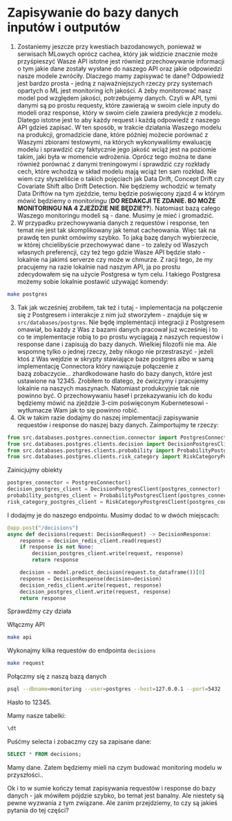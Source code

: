 # Zapisywanie do bazy danych inputów i outputów

1. Zostaniemy jeszcze przy kwestiach bazodanowych, ponieważ w serwisach MLowych oprócz cachea, który jak widzicie znacznie może przyśpieszyć Wasze API istotne jest również przechowywanie informacji o tym jakie dane zostały wysłane do naszego API oraz jakie odpowiedzi nasze modele zwróciły. Dlaczego mamy zapisywać te dane? Odpowiedź jest bardzo prosta - jedną z najważniejszych rzeczy przy systemach opartych o ML jest monitoring ich jakości. A żeby monitorować nasz model pod względem jakości, potrzebujemy danych. Czyli w API, tymi danymi są po prostu requesty, które zawierają w swoim ciele inputy do modeli oraz response, który w swoim ciele zawiera predykcje z modelu. Dlatego istotne jest to aby każdy request i każdą odpowiedź z naszego API gdzieś zapisać. W ten sposób, w trakcie działania Waszego modelu na produkcji, gromadzicie dane, które później możecie porównać z Waszymi zbiorami testowymi, na których wykonywaliśmy ewaluację modelu i sprawdzić czy faktycznie jego jakość wciąż jest na poziomie takim, jaki była w momencie wdrożenia. Oprócz tego można te dane również porównać z danymi treningowymi i sprawdzić czy rozkłady cech, które wchodzą w skład modelu mają wciąż ten sam rozkład. Nie wiem czy słyszeliście o takich pojęciach jak Data Drift, Concept Drift czy Covariate Shift albo Drift Detection. Nie będziemy wchodzić w tematy Data Driftów na tym zjeździe, temu będzie poświęcony zjazd 4 w którym mówić będziemy o monitoringu (**DO REDAKCJI TE ZDANIE. BO MOŻE MONITORINGU NA 4 ZJEŹDZIE NIE BĘDZIE??**). Natomiast bazą całego Waszego monitoringu modeli są - dane. Musimy je mieć i gromadzić.
2. W przypadku przechowywania danych z requestów i response, ten temat nie jest tak skomplikowany jak temat cacheowania. Więc tak na prawdę ten punkt omówimy szybko. To jaką bazę danych wybierzecie, w której chcielibyście przechowywać dane - to zależy od Waszych własnych preferencji, czy też tego gdzie Wasze API będzie stało - lokalnie na jakimś serverze czy może w chmurze. Z racji tego, że my pracujemy na razie lokalnie nad naszym API, ja po prostu zdecydowałem się na użycie Postgresa w tym celu. I takiego Postgresa możemy sobie lokalnie postawić używająć komendy:
```bash
make postgres
```
3. Tak jak wcześniej zrobiłem, tak też i tutaj - implementacja na połączenie się z Postgresem i interakcje z nim już stworzyłem - znajduje się w `src/databases/postgres`. Nie będę implementacji integracji z Postgresem omawiał, bo każdy z Was z bazami danych pracował już wcześniej i to co te implementacje robią to po prostu wyciągają z naszych requestów i response dane i zapisują do bazy danych. Wielkiej filozofii nie ma. Ale wspomnę tylko o jednej rzeczy, żeby nikogo nie przestraszyć - jeżeli ktoś z Was wejdzie w skrypty stawiające baze postgres albo w samą implementację Connectora który nawiązuje połączenie z bazą zobaczycie... zhardkodowane hasło do bazy danych, które jest ustawione na 12345. Zrobiłem to dlatego, że ćwiczymy i pracujemy lokalnie na naszych maszynach. Natomiast produkcyjnie tak nie powinno być. O przechowywaniu haseł i przekazywaniu ich do kodu będziemy mówić na zjeździe 3-cim poświęconym Kubernetesowi - wytłumacze Wam jak to się powinno robić.
4. Ok w takim razie dodajmy do naszej implementacji zapisywanie requestów i response do naszej bazy danych. 
   Zaimportujmy te rzeczy:
```python
from src.databases.postgres.connection.connector import PostgresConnector
from src.databases.postgres.clients.decision import DecisionPostgresClient
from src.databases.postgres.clients.probability import ProbabilityPostgresClient
from src.databases.postgres.clients.risk_category import RiskCategoryPostgresClient
```

Zainicjujmy obiekty

```python
postgres_connector = PostgresConnector()  
decision_postgres_client = DecisionPostgresClient(postgres_connector)  
probability_postgres_client = ProbabilityPostgresClient(postgres_connector)  
risk_category_postgres_client = RiskCategoryPostgresClient(postgres_connector)
```

I dodajmy je do naszego endpointu. Musimy dodać to w dwóch miejscach:

```python
@app.post("/decisions")
async def decisions(request: DecisionRequest) -> DecisionResponse:
    response = decision_redis_client.read(request)
    if response is not None:
        decision_postgres_client.write(request, response)
        return response

    decision = model.predict_decision(request.to_dataframe())[0]
    response = DecisionResponse(decision=decision)
    decision_redis_client.write(request, response)
    decision_postgres_client.write(request, response)
    return response
```

Sprawdźmy czy działa

Włączmy API

```bash
make api
```

Wykonajmy kilka requestów do endpointa `decisions`

```bash
make request
```

Połączmy się z naszą bazą danych

```bash
psql --dbname=monitoring --user=postgres --host=127.0.0.1 --port=5432
```

Hasło to 12345.

Mamy nasze tabelki:

```bash
\dt
```

Puśćmy selecta i zobaczmy czy sa zapisane dane:

```sql
SELECT * FROM decisions;
```

Mamy dane. Zatem będziemy mieli na czym budować monitoring modelu w przyszłości..

Ok i to w sumie kończy temat zapisywania requestów i response do bazy danych - jak mówiłem pójdzie szybko, bo temat jest banalny. Ale niestety są pewne wyzwania z tym związane. Ale zanim przejdziemy, to czy są jakieś pytania do tej części?